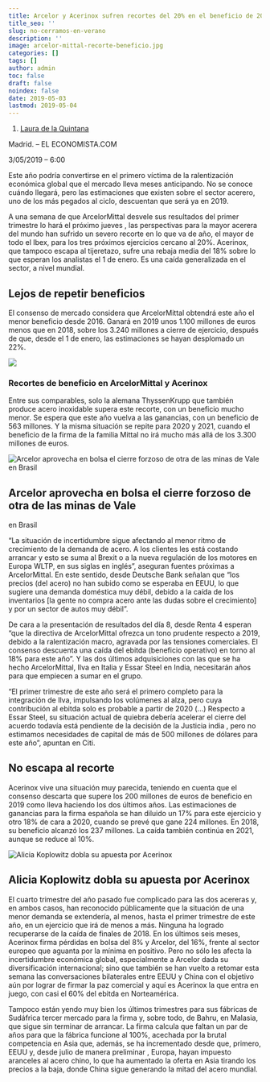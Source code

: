 ```yaml
---
title: Arcelor y Acerinox sufren recortes del 20% en el beneficio de 2019 y 2020
title_seo: ''
slug: no-cerramos-en-verano
description: ''
image: arcelor-mittal-recorte-beneficio.jpg
categories: []
tags: []
author: admin
toc: false
draft: false
noindex: false
date: 2019-05-03
lastmod: 2019-05-04
---
```

1. [Laura de la
Quintana](https://www.eleconomista.es/autor/Laura-de-la-Quintana)

Madrid. – EL ECONOMISTA.COM

3/05/2019 – 6:00

Este año podría convertirse en el primero víctima de la ralentización
económica global que el mercado lleva meses anticipando. No se conoce cuándo
llegará, pero las estimaciones que existen sobre el sector acerero, uno de
los más pegados al ciclo, descuentan que será ya en 2019.

A una semana de que ArcelorMittal desvele sus resultados del primer
trimestre lo hará el próximo jueves , las perspectivas para la mayor acerera
del mundo han sufrido un severo recorte en lo que va de año, el mayor de
todo el Ibex, para los tres próximos ejercicios cercano al 20%. Acerinox,
que tampoco escapa al tijeretazo, sufre una rebaja media del 18% sobre lo
que esperan los analistas el 1 de enero. Es una caída generalizada en el
sector, a nivel mundial.

## Lejos de repetir beneficios

El consenso de mercado considera que ArcelorMittal obtendrá este año el
menor beneficio desde 2016. Ganará en 2019 unos 1.100 millones de euros
menos que en 2018, sobre los 3.240 millones a cierre de ejercicio, después
de que, desde el 1 de enero, las estimaciones se hayan desplomado un 22%.

![](arcelor-acerinox-recortes-de-beneficio.gif)

### Recortes de beneficio en ArcelorMittal y Acerinox

Entre sus comparables, solo la alemana ThyssenKrupp que también produce
acero inoxidable supera este recorte, con un beneficio mucho menor. Se
espera que este año vuelva a las ganancias, con un beneficio de 563
millones. Y la misma situación se repite para 2020 y 2021, cuando el
beneficio de la firma de la familia Mittal no irá mucho más allá de los
3.300 millones de euros.

![](arcelor.jpg 'Arcelor aprovecha en bolsa el cierre forzoso de otra
de las minas de Vale en Brasil')

## Arcelor aprovecha en bolsa el cierre forzoso de otra de las minas de Vale
en Brasil

“La situación de incertidumbre sigue afectando al menor ritmo de crecimiento
de la demanda de acero. A los clientes les está costando arrancar y esto se
suma al Brexit o a la nueva regulación de los motores en Europa WLTP, en sus
siglas en inglés”, aseguran fuentes próximas a ArcelorMittal. En este
sentido, desde Deutsche Bank señalan que “los precios (del acero) no han
subido como se esperaba en EEUU, lo que sugiere una demanda doméstica muy
débil, debido a la caída de los inventarios \[la gente no compra acero ante
las dudas sobre el crecimiento\] y por un sector de autos muy débil”.

De cara a la presentación de resultados del día 8, desde Renta 4 esperan
“que la directiva de ArcelorMittal ofrezca un tono prudente respecto a 2019,
debido a la ralentización macro, agravada por las tensiones comerciales. El
consenso descuenta una caída del ebitda (beneficio operativo) en torno al
18% para este año”. Y las dos últimos adquisiciones con las que se ha hecho
ArcelorMittal, Ilva en Italia y Essar Steel en India, necesitarán años para
que empiecen a sumar en el grupo.

“El primer trimestre de este año será el primero completo para la
integración de Ilva, impulsando los volúmenes al alza, pero cuya
contribución al ebitda solo es probable a partir de 2020 (…) Respecto a
Essar Steel, su situación actual de quiebra debería acelerar el cierre del
acuerdo todavía está pendiente de la decisión de la Justicia india , pero no
estimamos necesidades de capital de más de 500 millones de dólares para este
año”, apuntan en Citi.

## No escapa al recorte

Acerinox vive una situación muy parecida, teniendo en cuenta que el consenso
descarta que supere los 200 millones de euros de beneficio en 2019 como
lleva haciendo los dos últimos años. Las estimaciones de ganancias para la
firma española se han diluido un 17% para este ejercicio y otro 18% de cara
a 2020, cuando se prevé que gane 224 millones. En 2018, su beneficio alcanzó
los 237 millones. La caída también continúa en 2021, aunque se reduce al
10%.

![](acerinox-cristal-reuters.jpg 'Alicia Koplowitz dobla su apuesta por
Acerinox')

## Alicia Koplowitz dobla su apuesta por Acerinox

El cuarto trimestre del año pasado fue complicado para las dos acereras y,
en ambos casos, han reconocido públicamente que la situación de una menor
demanda se extendería, al menos, hasta el primer trimestre de este año, en
un ejercicio que irá de menos a más. Ninguna ha logrado recuperarse de la
caída de finales de 2018. En los últimos seis meses, Acerinox firma pérdidas
en bolsa del 8% y Arcelor, del 16%, frente al sector europeo que aguanta por
la mínima en positivo. Pero no sólo les afecta la incertidumbre económica
global, especialmente a Arcelor dada su diversificación internacional; sino
que también se han vuelto a retomar esta semana las conversaciones
bilaterales entre EEUU y China con el objetivo aún por lograr de firmar la
paz comercial y aquí es Acerinox la que entra en juego, con casi el 60% del
ebitda en Norteamérica.

Tampoco están yendo muy bien los últimos trimestres para sus fábricas de
Sudáfrica tercer mercado para la firma y, sobre todo, de Bahru, en Malasia,
que sigue sin terminar de arrancar. La firma calcula que faltan un par de
años para que la fábrica funcione al 100%, acechada por la brutal
competencia en Asia que, además, se ha incrementado desde que, primero, EEUU
y, desde julio de manera preliminar , Europa, hayan impuesto aranceles al
acero chino, lo que ha aumentado la oferta en Asia tirando los precios a la
baja, donde China sigue generando la mitad del acero mundial.
